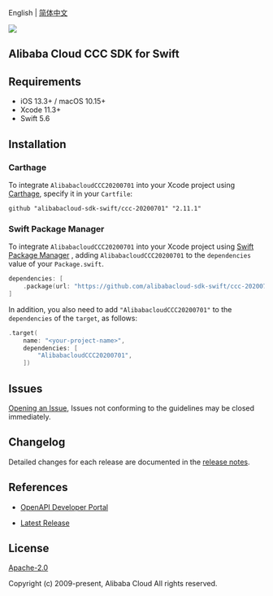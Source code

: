 English | [简体中文](README-CN.md)

![](https://aliyunsdk-pages.alicdn.com/icons/AlibabaCloud.svg)

## Alibaba Cloud CCC SDK for Swift

## Requirements

- iOS 13.3+ / macOS 10.15+
- Xcode 11.3+
- Swift 5.6

## Installation

### Carthage

To integrate `AlibabacloudCCC20200701` into your Xcode project using [Carthage](https://github.com/Carthage/Carthage), specify it in your `Cartfile`:

```ogdl
github "alibabacloud-sdk-swift/ccc-20200701" "2.11.1"
```

### Swift Package Manager

To integrate `AlibabacloudCCC20200701` into your Xcode project using [Swift Package Manager](https://swift.org/package-manager/) , adding `AlibabacloudCCC20200701` to the `dependencies` value of your `Package.swift`.

```swift
dependencies: [
    .package(url: "https://github.com/alibabacloud-sdk-swift/ccc-20200701.git", from: "2.11.1")
]
```

In addition, you also need to add `"AlibabacloudCCC20200701"` to the `dependencies` of the `target`, as follows:

```swift
.target(
    name: "<your-project-name>",
    dependencies: [
        "AlibabacloudCCC20200701",
    ])
```

## Issues

[Opening an Issue](https://github.com/alibabacloud-sdk-swift/ccc-20200701/issues/new), Issues not conforming to the guidelines may be closed immediately.

## Changelog

Detailed changes for each release are documented in the [release notes](./ChangeLog.txt).

## References

* [OpenAPI Developer Portal](https://next.api.alibabacloud.com/home)
- [Latest Release](https://github.com/alibabacloud-sdk-swift/ccc-20200701)

## License

[Apache-2.0](http://www.apache.org/licenses/LICENSE-2.0)

Copyright (c) 2009-present, Alibaba Cloud All rights reserved.
